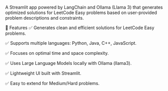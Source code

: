A Streamlit app powered by LangChain and Ollama (Llama 3) that generates optimized solutions for LeetCode Easy problems based on user-provided problem descriptions and constraints.

🎯 Features
✅ Generates clean and efficient solutions for LeetCode Easy problems.

✅ Supports multiple languages: Python, Java, C++, JavaScript.

✅ Focuses on optimal time and space complexity.

✅ Uses Large Language Models locally with Ollama (llama3).

✅ Lightweight UI built with Streamlit.

✅ Easy to extend for Medium/Hard problems.

